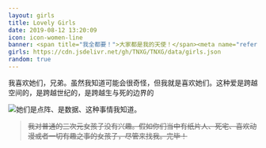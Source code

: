 ```yaml
---
layout: girls
title: Lovely Girls
date: 2019-08-12 13:20:09
icon: icon-women-line
banner: <span title="我全都要！">大家都是我的天使！</span><meta name="referrer" content="no-referrer"/>
girls: https://cdn.jsdelivr.net/gh/TNXG/TNXG/data/girls.json
random: true
---
```

我喜欢她们，兄弟。虽然我知道可能会很奇怪，但我就是喜欢她们。这种爱是跨越空间的，是跨越世纪的，是跨越生与死的边界的


![她们是点阵、是数据、这种事情我知道。](https://cdn.jsdelivr.net/gh/YunYouJun/cdn/img/meme/i-like-paper-girls.jpg)

> ~~我对普通的三次元女孩子没有兴趣。假如你们当中有纸片人、死宅、喜欢动漫或者一切有趣之事的女孩子，尽管来找我。完毕！~~